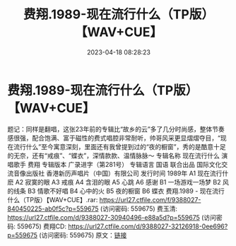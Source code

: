 ﻿---
title: 费翔.1989-现在流行什么（TP版）【WAV+CUE】
date: 2023-04-18 08:28:23
categories: WAV车载音乐、镜像
tags: 华语中文
---
# 费翔.1989-现在流行什么（TP版）【WAV+CUE】

题记：同样是翻唱，这张23年前的专辑比“故乡的云”多了几分时尚感，整体节奏感很强，配合饱满、富于磁性的费式唱腔非常耐听，帅哥风采更显熠熠夺目，“现在流行什么”至今寓意深刻，里面还有我曾提到过的“夜的橱窗”，秀的是酷意十足的无奈，还有“戒痕”、“蝶衣”，深情款款、温情脉脉～
专辑名称 现在流行什么
演唱歌手 费翔
专辑版本 广录进字（第281号）
专辑语言 国语
联合出品 国际文化交流音像出版社
香港新历声唱片（中国）有限公司
发行时间 1989年
A1 现在流行什麽
A2 寂寞的眼
A3 戒痕
A4 含泪的眼
A5 心跳
A6 感谢
B1 一场游戏一场梦
B2 风的线条
B3 情歌不好唱
B4 心中的火
B5 夜的橱窗
B6 蝶衣
费翔.1989 - 现在流行什么（TP版）【WAV+CUE】.rar: https://url27.ctfile.com/f/9388027-840450225-ab0f5c?p=559675
(访问密码: 559675)
费玉清: https://url27.ctfile.com/d/9388027-30940496-e88a5d?p=559675
(访问密码: 559675)
费翔CD: https://url27.ctfile.com/d/9388027-32126918-0ee696?p=559675
(访问密码: 559675)
原文：[链接](https://blog.sina.com.cn/s/blog_1647c7e76010311hp.html)